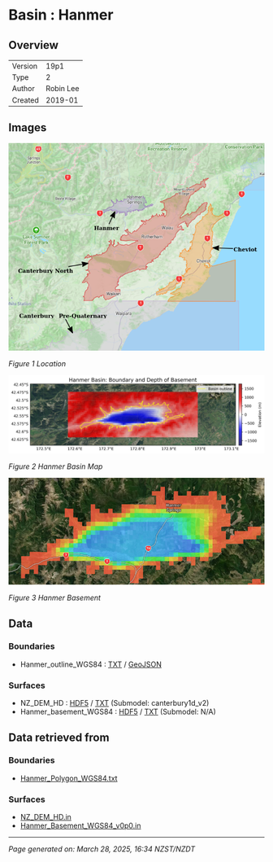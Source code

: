 # Basin : Hanmer

## Overview
|         |                     |
|---------|---------------------|
| Version | 19p1           |
| Type    | 2        |
| Author  | Robin Lee            |
| Created | 2019-01           |


## Images
![](../images/maps/cheviot_hanmer_northcanterbury.png)

*Figure 1 Location*

![](../images/regional/Hanmer_basin_map.png)

*Figure 2 Hanmer Basin Map*

![](../images/basins/hanmer_basement.png)

*Figure 3 Hanmer Basement*


## Data
### Boundaries
- Hanmer_outline_WGS84 : [TXT](../../velocity_modelling/data/regional/Hanmer/Hanmer_outline_WGS84.txt) / [GeoJSON](../../velocity_modelling/data/regional/Hanmer/Hanmer_outline_WGS84.geojson)

### Surfaces
- NZ_DEM_HD : [HDF5](../../velocity_modelling/data/global/surface/NZ_DEM_HD.h5) / [TXT](../../velocity_modelling/data/global/surface/NZ_DEM_HD.in) (Submodel: canterbury1d_v2)
- Hanmer_basement_WGS84 : [HDF5](../../velocity_modelling/data/regional/Hanmer/Hanmer_basement_WGS84.h5) / [TXT](../../velocity_modelling/data/regional/Hanmer/Hanmer_basement_WGS84.in) (Submodel: N/A)

## Data retrieved from
### Boundaries
- [Hanmer_Polygon_WGS84.txt](https://github.com/ucgmsim/Velocity-Model/tree/main/Data/SI_BASINS/Hanmer_Polygon_WGS84.txt)

### Surfaces
- [NZ_DEM_HD.in](https://github.com/ucgmsim/Velocity-Model/tree/main/Data/DEM/NZ_DEM_HD.in)
- [Hanmer_Basement_WGS84_v0p0.in](https://github.com/ucgmsim/Velocity-Model/tree/main/Data/SI_BASINS/Hanmer_Basement_WGS84_v0p0.in)

---
*Page generated on: March 28, 2025, 16:34 NZST/NZDT*
